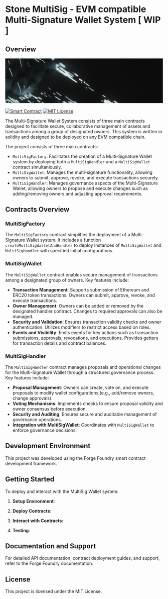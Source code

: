 # Stone MultiSig - EVM compatible Multi-Signature Wallet System [ WIP ]
## Overview
![MultiSig Wallet Header](https://github.com/Eras242/multi-sig-wallet-system/blob/main/Image.png
)


[![Smart Contract](https://badgen.net/badge/smart-contract/Solidity/orange)](https://soliditylang.org/) 
[![MIT License](https://badgen.net/static/license/MIT/blue)](https://opensource.org/license/mit)



The Multi-Signature Wallet System consists of three main contracts designed to facilitate secure, collaborative management of assets and transactions among a group of designated owners. This system is written in solidity and designed to be deployed on any EVM compatible chain.

The project consists of three main contracts:
- `MultiSigFactory`: Facilitates the creation of a Multi-Signature Wallet system by deploying both a `MultiSigHandler` and a `MultiSigWallet` contract simultaniously.
- `MultiSigWallet`: Manages the multi-signature functionality, allowing owners to submit, approve, revoke, and execute transactions securely.
- `MultiSigHandler`: Manages governance aspects of the Multi-Signature Wallet, allowing owners to propose and execute changes such as adding/removing owners and adjusting approval requirements.

## Contracts Overview

### MultiSigFactory

The `MultiSigFactory` contract simplifies the deployment of a Multi-Signature Wallet system. It includes a function `createMultiSigWalletAndHandler` to deploy instances of `MultiSigWallet` and `MultiSigHandler` with specified initial configurations.

### MultiSigWallet

The `MultiSigWallet` contract enables secure management of transactions among a designated group of owners. Key features include:

- **Transaction Management**: Supports submission of Ethereum and ERC20 token transactions. Owners can submit, approve, revoke, and execute transactions.
- **Owner Management**: Owners can be added or removed by the designated handler contract. Changes to required approvals can also be managed.
- **Security and Validation**: Ensures transaction validity checks and owner authentication. Utilizes modifiers to restrict access based on roles.
- **Events and Visibility**: Emits events for key actions such as transaction submissions, approvals, revocations, and executions. Provides getters for transaction details and contract balances.

### MultiSigHandler

The `MultiSigHandler` contract manages proposals and operational changes for the Multi-Signature Wallet through a structured governance process. Key features include:

- **Proposal Management**: Owners can create, vote on, and execute proposals to modify wallet configurations (e.g., add/remove owners, change approvals).
- **Voting Mechanisms**: Implements checks to ensure proposal validity and owner consensus before execution.
- **Security and Auditing**: Ensures secure and auditable management of governance operations.
- **Integration with MultiSigWallet**: Coordinates with `MultiSigWallet` to enforce governance decisions.

## Development Environment

This project was developed using the Forge Foundry smart contract development framework.

## Getting Started

To deploy and interact with the MultiSig Wallet system:

1. **Setup Environment**: 

2. **Deploy Contracts**: 

3. **Interact with Contracts**: 

4. **Testing**: 

## Documentation and Support

For detailed API documentation, contract deployment guides, and support, refer to the Forge Foundry documentation.

## License
This project is licensed under the MIT License.

